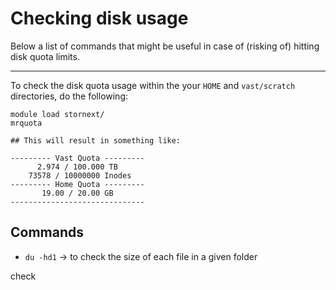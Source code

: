 # Checking disk usage
Below a list of commands that might be useful in case of (risking of) hitting disk quota limits. 

----------------------------------------------------------------

To check the disk quota usage within the your `HOME` and `vast/scratch` directories, do the following:

```
module load stornext/
mrquota

## This will result in something like:

--------- Vast Quota ---------
      2.974 / 100.000 TB      
    73578 / 10000000 Inodes    
--------- Home Quota ---------
       19.00 / 20.00 GB       
------------------------------
```

## Commands
* `du -hd1` -> to check the size of each file in a given folder

check